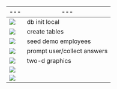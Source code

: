 |---|---|
|---|---|
|![][1]|db init local |
|![][0]|create tables |
|![][0]|seed demo employees |
|![][1]|prompt user/collect answers |
|![][0]|two-d graphics |
|![][0]| |
|![][0]| |


[0]: https://raw.githubusercontent.com/attila5287/img_readme/main/all/checkbox0.png
[1]: https://raw.githubusercontent.com/attila5287/img_readme/main/all/checkbox1.png

